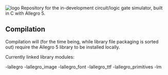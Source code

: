 ![logo](https://github.com/idakandrew/logistruct/blob/main/logo.png?raw=true)
Repository for the in-development circuit/logic gate simulator, built in C with Allegro 5.
## Compilation
Compilation will (for the time being, while library file packaging is sorted out) require the Allegro 5 library to be installed locally.

Currently linked library modules: 

-lallegro -lallegro_image -lallegro_font -lallegro_ttf -lallegro_primitives -lm
